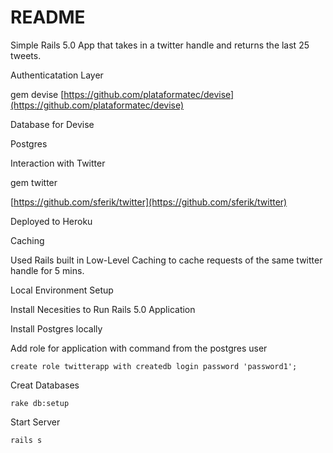 # README

Simple Rails 5.0 App that takes in a twitter handle and returns the last 25 tweets. 

Authenticatation Layer

gem devise
[https://github.com/plataformatec/devise](https://github.com/plataformatec/devise)

Database for Devise 

Postgres 


Interaction with Twitter

gem twitter 

[https://github.com/sferik/twitter](https://github.com/sferik/twitter)


Deployed to Heroku



Caching

Used Rails built in Low-Level Caching to cache requests of the same twitter handle for 5 mins. 



Local Environment Setup

Install Necesities to Run Rails 5.0 Application

Install Postgres locally 

Add role for application with command from the postgres user
	
	create role twitterapp with createdb login password 'password1';



Creat Databases 
	
	rake db:setup

Start Server
	
	rails s 
